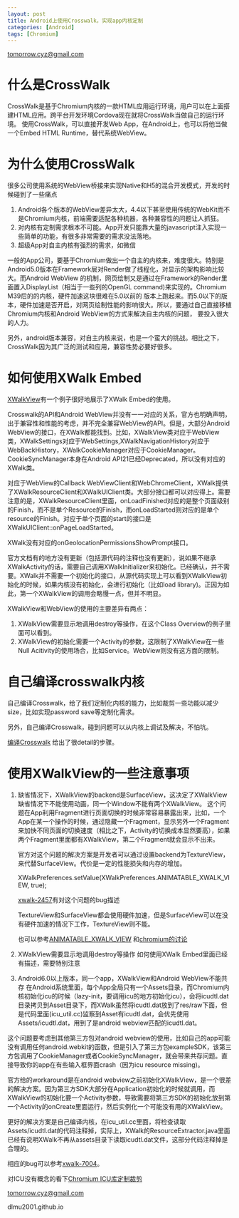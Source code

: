 ```yaml
---
layout: post
title: Android上使用Crosswalk，实现app内核定制 
categories: [Android]
tags: [Chromium]
---
```


tomorrow.cyz@gmail.com

# 什么是CrossWalk
   CrossWalk是基于Chromium内核的一款HTML应用运行环境，用户可以在上面搭建HTML应用。跨平台开发环境Cordova现在就将CrossWalk当做自己的运行环境。
   使用CrossWalk，可以直接开发Web App，在Android上，也可以将他当做一个Embed HTML Runtime，替代系统WebView。

# 为什么使用CrossWalk
   很多公司使用系统的WebView桥接来实现Native和H5的混合开发模式，开发的时候碰到了一些痛点

   1. Android各个版本的WebView差异太大，4.4以下甚至使用传统的WebKit而不是Chromium内核，前端需要适配各种机器，各种兼容性的问题让人抓狂。
   2. 对内核有定制需求根本不可能。App开发只能靠大量的javascript注入实现一些简单的功能，有很多非常需要的需求没法落地。
   3. 超级App对自主内核有强烈的需求，如微信
   
   一般的App公司，要基于Chromium做出一个自主的内核来，难度很大。特别是Android5.0版本在Framework层对Render做了线程化，对显示的架构影响比较大。而Android WebView
   的机制，网页绘制又是通过在Framework的Render里面置入DisplayList（相当于一些列的OpenGL command)来实现的。Chromium M39后的的内核，硬件加速这块很难在5.0以前的
   版本上跑起来。而5.0以下的版本，硬件加速是否开启，对网页绘制性能的影响很大。所以，要通过自己直接移植Chromium内核和Android WebView的方式来解决自主内核的问题，
   要投入很大的人力。
   
   另外，android版本兼容，对自主内核来说，也是一个蛮大的挑战。相比之下，CrossWalk因为其广泛的测试和应用，兼容性势必要好很多。


# 如何使用XWalk Embed
  [XWalkView](https://crosswalk-project.org/apis/embeddingapidocs/reference/org/xwalk/core/XWalkView.html)有一个例子很好地展示了XWalk Embed的使用。
  
   Crosswalk的API和Android WebView并没有一一对应的关系，官方也明确声明，出于兼容性和性能的考虑，并不完全兼容WebView的API。但是，大部分Android WebView的接口，在XWalk都能找到。比如，XWalkView类对应于WebView类，XWalkSettings对应于WebSettings,XWalkNavigationHistory对应于WebBackHistory，XWalkCookieManager对应于CookieManager。CookieSyncManager本身在Android API21已经Deprecated，所以没有对应的XWalk类。
  
   对应于WebView的Callback WebViewClient和WebChromeClient，XWalk提供了XWalkResourceClient和XWalkUIClient类。大部分接口都可以对应得上。需要注意的是，XWalkResourceClient里面，onLoadFinished对应的是整个页面级别的Finish，而不是单个Resource的Finish，而onLoadStarted则对应的是单个resource的Finish。对应于单个页面的start的接口是XWalkUIClient::onPageLoadStarted。
  
   XWalk没有对应的onGeolocationPermissionsShowPrompt接口。
  
   官方文档有的地方没有更新（包括源代码的注释也没有更新），说如果不继承XWalkActivity的话，需要自己调用XWalkInitializer来初始化。已经确认，并不需要。XWalk并不需要一个初始化的接口，从源代码实现上可以看到XWalkView初始化的时候，如果内核没有初始化，会进行初始化（比如load library)。正因为如此，第一个XWalkView的调用会略慢一点，但并不明显。
  
   XWalkView和WebView的使用的主要差异有两点：
   
   1. XWalkView需要显示地调用destroy等操作，在这个Class Overview的例子里面可以看到。
   2. XWalkView的初始化需要一个Activity的参数，这限制了XWalkView在一些Null Acitivity的使用场合，比如Service。WebView则没有这方面的限制。

# 自己编译crosswalk内核
  自己编译Crosswalk，给了我们定制化内核的能力，比如裁剪一些功能以减少size，比如实现password save等定制化需求。

  另外，自己编译Crosswalk，碰到问题可以从内核上调试及解决，不怕坑。

  [编译Crosswalk](https://crosswalk-project.org/contribute/building_crosswalk_zh.html#contribute/building_crosswalk/Building-Crosswalk-for-Android) 给出了很detail的步骤。
  
# 使用XWalkView的一些注意事项
  1. 缺省情况下，XWalkView的backend是SurfaceView，这决定了XWalkView缺省情况下不能使用动画，同一个Window不能有两个XWalkView。
     这个问题在App利用Fragment进行页面切换的时候非常容易暴露出来，比如，一个App在某一个操作的时候，通过隐藏一个Fragment，显示另外一个Fragment来加快不同页面的切换速度（相比之下，Activity的切换成本显然要高），如果两个Fragment里面都有XWalkView，第二个Fragment就会显示不出来。
     
     官方对这个问题的解决方案是开发者可以通过设置backend为TextureView，来代替SurfaceView。代价是一定的性能损失和内存的增加。
     
     XWalkPreferences.setValue(XWalkPreferences.ANIMATABLE_XWALK_VIEW, true);

     [xwalk-2457](https://crosswalk-project.org/jira/browse/XWALK-2457)有对这个问题的bug描述

     TextureView和SurfaceView都会使用硬件加速，但是SurfaceView可以在没有硬件加速的情况下工作，TextureView则不能。
 
     也可以参考[ANIMATABLE_XWALK_VIEW](https://crosswalk-project.org/apis/embeddingapidocs/reference/org/xwalk/core/XWalkPreferences.html#ANIMATABLE_XWALK_VIEW)
     和[chromium的讨论](https://groups.google.com/a/chromium.org/forum/#!topic/graphics-dev/Z0yE-PWQXc4)

  2. XWalkView需要显示地调用destroy等操作
    如何使用XWalk Embed里面已经有描述，需要特别注意

  3. Android6.0以上版本，同一个app，XWalkView和Android WebView不能共存
   在Android系统里面，每个App全局只有一个Assets目录，而Chromium内核初始化icu的时候（lazy-init，要调用icu的地方初始化icu），会将icudtl.dat目录拷贝到Asset目录下，而XWalk虽然将icudtl.dat放到了res/raw下面，但是代码里面(icu_util.cc)监察到Asset有icudtl.dat，会优先使用Assets/icudtl.dat，用到了是android webview匹配的icudtl.dat。

   这个问题要考虑到其他第三方包对android webview的使用，比如自己的app可能没有调用任何android.webkit的函数，但是引入了第三方包exampleSDK，该第三方包调用了CookieManager或者CookieSyncManager，就会带来共存问题。直接导致你的app在有些输入框界面crash（因为icu resource missing)。

   官方给的workaround是在android webview之前初始化XWalkView，是一个很差的解决方案。因为第三方SDK大部分在Application初始化的时候就调用，而XWalkView的初始化要一个Activity参数，导致需要将第三方SDK的初始化放到第一个Activity的onCreate里面运行，然后实例化一个可能没有用的XWalkView。

   更好的解决方案是自己编译内核，在icu_util.cc里面，将检查读取Assets/icudtl.dat的代码注释掉，实际上，XWalk的ResourceExtractor.java里面已经有说明XWalk不再从assets目录下读取icudtl.dat文件，这部分代码注释掉是合理的。

   相应的bug可以参考[xwalk-7004](https://crosswalk-project.org/jira/browse/XWALK-7004)。

   对ICU没有概念的看下[Chromium ICU库定制裁剪](http://blog.gclxry.com/custom-chromium-icu-library/)   

tomorrow.cyz@gmail.com

dlmu2001.github.io

    


